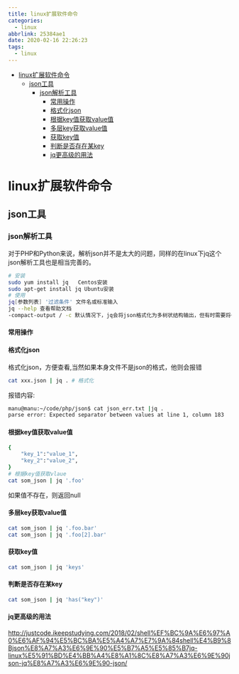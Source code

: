 ```yaml
---
title: linux扩展软件命令
categories:
  - linux
abbrlink: 25384ae1
date: 2020-02-16 22:26:23
tags:
  - linux
---
```


<!-- @import "[TOC]" {cmd="toc" depthFrom=1 depthTo=6 orderedList=false} -->

<!-- code_chunk_output -->

- [linux扩展软件命令](#linux扩展软件命令)
  - [json工具](#json工具)
    - [json解析工具](#json解析工具)
      - [常用操作](#常用操作)
      - [格式化json](#格式化json)
      - [根据key值获取value值](#根据key值获取value值)
      - [多层key获取value值](#多层key获取value值)
      - [获取key值](#获取key值)
      - [判断是否存在某key](#判断是否存在某key)
      - [jq更高级的用法](#jq更高级的用法)

<!-- /code_chunk_output -->
<!-- more -->

# linux扩展软件命令

## json工具

### json解析工具
对于PHP和Python来说，解析json并不是太大的问题，同样的在linux下jq这个json解析工具也是相当完善的。
```bash
# 安装
sudo yum install jq   Centos安装
sudo apt-get install jq Ubuntu安装
# 使用
jq[参数列表] '过滤条件' 文件名或标准输入
jq --help 查看帮助文档
-compact-output / -c 默认情况下，jq会将json格式化为多树状结构输出，但有时需要将一个json串在一行输出，即可使用该参数
```
#### 常用操作
#### 格式化json
格式化json，方便查看,当然如果本身文件不是json的格式，他则会报错
```bash
cat xxx.json | jq . # 格式化
```
报错内容:
```bash
manu@manu:~/code/php/json$ cat json_err.txt |jq .
parse error: Expected separator between values at line 1, column 183
```
#### 根据key值获取value值
```bash
{
	"key_1":"value_1",
	"key_2":"value_2",
}
# 根据key值获取vlaue
cat som_json | jq '.foo'
```
如果值不存在，则返回null

#### 多层key获取value值
```bash
cat som_json | jq '.foo.bar'
cat som_json | jq '.foo[2].bar'
```

#### 获取key值
```bash
cat som_json | jq 'keys'
```

#### 判断是否存在某key
```bash
cat som_json | jq 'has("key")'

```

#### jq更高级的用法
http://justcode.ikeepstudying.com/2018/02/shell%EF%BC%9A%E6%97%A0%E6%AF%94%E5%BC%BA%E5%A4%A7%E7%9A%84shell%E4%B9%8Bjson%E8%A7%A3%E6%9E%90%E5%B7%A5%E5%85%B7jq-linux%E5%91%BD%E4%BB%A4%E8%A1%8C%E8%A7%A3%E6%9E%90json-jq%E8%A7%A3%E6%9E%90-json/

